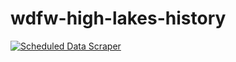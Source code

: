 # wdfw-high-lakes-history

[![Scheduled Data Scraper](https://github.com/nashicorp/wdfw-high-lakes-history/actions/workflows/scrape.yml/badge.svg)](https://github.com/nashicorp/wdfw-high-lakes-history/actions/workflows/scrape.yml)
